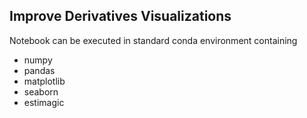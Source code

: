 ## Improve Derivatives Visualizations


Notebook can be executed in standard conda environment containing

- numpy
- pandas
- matplotlib
- seaborn
- estimagic
